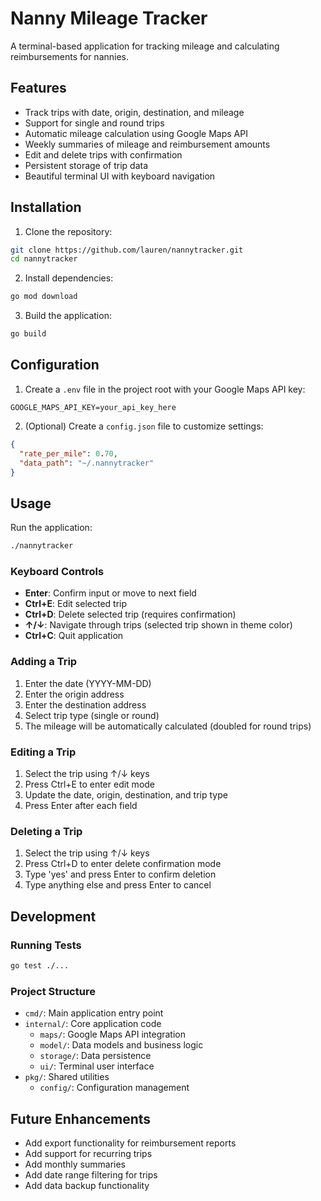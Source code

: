 # Nanny Mileage Tracker

A terminal-based application for tracking mileage and calculating reimbursements for nannies.

## Features

- Track trips with date, origin, destination, and mileage
- Support for single and round trips
- Automatic mileage calculation using Google Maps API
- Weekly summaries of mileage and reimbursement amounts
- Edit and delete trips with confirmation
- Persistent storage of trip data
- Beautiful terminal UI with keyboard navigation

## Installation

1. Clone the repository:
```bash
git clone https://github.com/lauren/nannytracker.git
cd nannytracker
```

2. Install dependencies:
```bash
go mod download
```

3. Build the application:
```bash
go build
```

## Configuration

1. Create a `.env` file in the project root with your Google Maps API key:
```
GOOGLE_MAPS_API_KEY=your_api_key_here
```

2. (Optional) Create a `config.json` file to customize settings:
```json
{
  "rate_per_mile": 0.70,
  "data_path": "~/.nannytracker"
}
```

## Usage

Run the application:
```bash
./nannytracker
```

### Keyboard Controls

- **Enter**: Confirm input or move to next field
- **Ctrl+E**: Edit selected trip
- **Ctrl+D**: Delete selected trip (requires confirmation)
- **↑/↓**: Navigate through trips (selected trip shown in theme color)
- **Ctrl+C**: Quit application

### Adding a Trip

1. Enter the date (YYYY-MM-DD)
2. Enter the origin address
3. Enter the destination address
4. Select trip type (single or round)
5. The mileage will be automatically calculated (doubled for round trips)

### Editing a Trip

1. Select the trip using ↑/↓ keys
2. Press Ctrl+E to enter edit mode
3. Update the date, origin, destination, and trip type
4. Press Enter after each field

### Deleting a Trip

1. Select the trip using ↑/↓ keys
2. Press Ctrl+D to enter delete confirmation mode
3. Type 'yes' and press Enter to confirm deletion
4. Type anything else and press Enter to cancel

## Development

### Running Tests

```bash
go test ./...
```

### Project Structure

- `cmd/`: Main application entry point
- `internal/`: Core application code
  - `maps/`: Google Maps API integration
  - `model/`: Data models and business logic
  - `storage/`: Data persistence
  - `ui/`: Terminal user interface
- `pkg/`: Shared utilities
  - `config/`: Configuration management

## Future Enhancements

- Add export functionality for reimbursement reports
- Add support for recurring trips
- Add monthly summaries
- Add date range filtering for trips
- Add data backup functionality